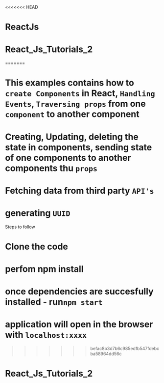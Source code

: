 <<<<<<< HEAD
# ReactJs
# React_Js_Tutorials_2
=======
# This examples contains how to `create Components` in React, `Handling Events`, `Traversing props` from one `component` to another component
# Creating, Updating, deleting the state in components, sending state of one components to another components thu `props`
# Fetching data from third party `API's`
# generating `UUID`


Steps to follow

# Clone the code
# perfom npm install
# once dependencies are succesfully installed - run`npm start`
# application will open in the browser with `localhost:xxxx`
>>>>>>> befac8b3d7b6c985edfb547fdebcba58964dd56c
# React_Js_Tutorials_2
